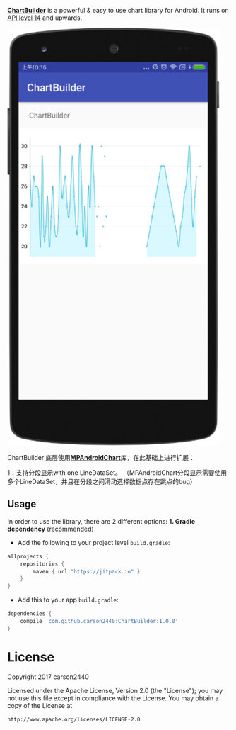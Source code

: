[**ChartBuilder**](https://github.com/carson2440/ChartBuilder) is a powerful & easy to use chart library for Android. It runs on [API level 14](http://developer.android.com/guide/topics/manifest/uses-sdk-element.html#ApiLevels) and upwards. 

[![images](https://github.com/carson2440/ChartBuilder/blob/master/images/device-2017-10-19-101634.png)](https://github.com/carson2440/ChartBuilder)

ChartBuilder 底层使用[**MPAndroidChart**](https://github.com/PhilJay/MPAndroidChart)库，在此基础上进行扩展：

1：支持分段显示with one LineDataSet。
（MPAndroidChart分段显示需要使用多个LineDataSet，并且在分段之间滑动选择数据点存在跳点的bug）

Usage
-----

In order to use the library, there are 2 different options:
**1. Gradle dependency** (recommended)

  -  Add the following to your project level `build.gradle`:
 
```gradle
allprojects {
	repositories {
		maven { url "https://jitpack.io" }
	}
}
```
  -  Add this to your app `build.gradle`:
 
```gradle
dependencies {
	compile 'com.github.carson2440:ChartBuilder:1.0.0'
}
```

License
=======
Copyright 2017 carson2440

Licensed under the Apache License, Version 2.0 (the "License");
you may not use this file except in compliance with the License.
You may obtain a copy of the License at

    http://www.apache.org/licenses/LICENSE-2.0